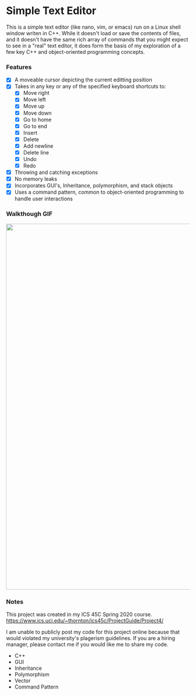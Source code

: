 # Simple Text Editor
This is a simple text editor (like nano, vim, or emacs) run on a Linux shell window writen in C++. While it doesn't load or save the contents of files, and it doesn't have the same rich array of commands that you might expect to see in a "real" text editor, it does form the basis of my exploration of a few key C++ and object-oriented programming concepts.

### Features
- [x] A moveable cursor depicting the current editting position
- [x] Takes in any key or any of the specified keyboard shortcuts to:
  - [x] Move right
  - [x] Move left
  - [x] Move up
  - [x] Move down
  - [x] Go to home
  - [x] Go to end
  - [x] Insert
  - [x] Delete
  - [x] Add newline
  - [x] Delete line
  - [x] Undo
  - [x] Redo
- [x] Throwing and catching exceptions
- [x] No memory leaks
- [x] Incorporates GUI's, Inheritance, polymorphism, and stack objects
- [x] Uses a command pattern, common to object-oriented programming to handle user interactions

### Walkthough GIF
<img src="https://github.com/WearyKiwi9/Text-Editor/blob/master/Walkthrough.gif" width=1000><br>

### Notes
This project was created in my ICS 45C Spring 2020 course. https://www.ics.uci.edu/~thornton/ics45c/ProjectGuide/Project4/

I am unable to publicly post my code for this project online because that would violated my university's plagerism guidelines. If you are a hiring manager, please contact me if you would like me to share my code.

- C++
- GUI
- Inheritance
- Polymorphism
- Vector
- Command Pattern
